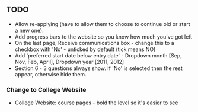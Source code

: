 ## TODO

* Allow re-applying (have to allow them to choose to continue old or start a new one).
* Add progress bars to the website so you know how much you've got left
* On the last page, Receive communications box - change this to a checkbox with 'No' - unticked by default (tick means NO)
* Add 'preferred start date below entry date' - Dropdown month [Sep, Nov, Feb, April], Dropdown year [2011, 2012]
* Section 6 - 3 questions always show. If 'No' is selected then the rest appear, otherwise hide them.

### Change to College Website

* College Website: course pages - bold the level so it's easier to see

